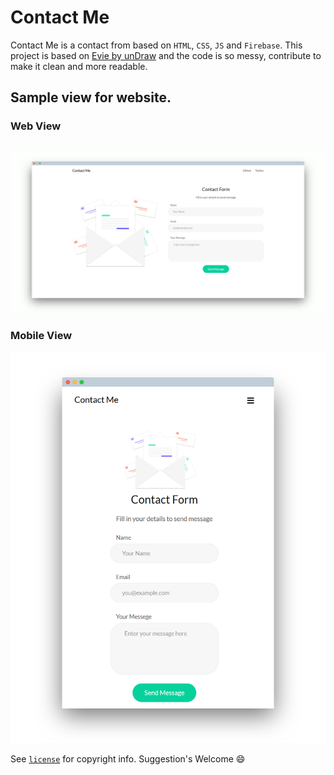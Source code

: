 # Contact Me

Contact Me is a contact from based on `HTML`, `CSS`, `JS` and `Firebase`.
This project is based on [Evie by unDraw](https://evie.undraw.co) and the code is so messy, contribute to make it clean and more readable.

Sample view for website.
---
### Web View
![Web View](/images/Contact_web.png.png)
---
### Mobile View

![Mobile View](/images/screely-1527664971043.png)

See [`license`](https://github.com/Logan1x/Contact-Me/blob/master/LICENSE) for copyright info.
Suggestion's Welcome :smile:
